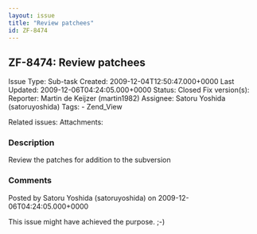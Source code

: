 ```yaml
---
layout: issue
title: "Review patchees"
id: ZF-8474
---
```


ZF-8474: Review patchees
------------------------

 Issue Type: Sub-task Created: 2009-12-04T12:50:47.000+0000 Last Updated: 2009-12-06T04:24:05.000+0000 Status: Closed Fix version(s): 
 Reporter:  Martin de Keijzer (martin1982)  Assignee:  Satoru Yoshida (satoruyoshida)  Tags: - Zend\_View
 
 Related issues: 
 Attachments: 
### Description

Review the patches for addition to the subversion

 

 

### Comments

Posted by Satoru Yoshida (satoruyoshida) on 2009-12-06T04:24:05.000+0000

This issue might have achieved the purpose. ;-)

 

 